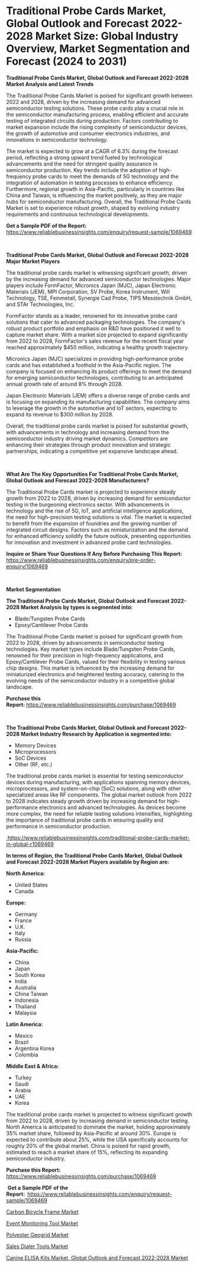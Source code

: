 <p><h1>Traditional Probe Cards Market, Global Outlook and Forecast 2022-2028 Market Size: Global Industry Overview, Market Segmentation and Forecast (2024 to 2031)</h1></p><p><strong>Traditional Probe Cards Market, Global Outlook and Forecast 2022-2028 Market Analysis and Latest Trends</strong></p>
<p><p>The Traditional Probe Cards Market is poised for significant growth between 2022 and 2028, driven by the increasing demand for advanced semiconductor testing solutions. These probe cards play a crucial role in the semiconductor manufacturing process, enabling efficient and accurate testing of integrated circuits during production. Factors contributing to market expansion include the rising complexity of semiconductor devices, the growth of automotive and consumer electronics industries, and innovations in semiconductor technology.</p><p>The market is expected to grow at a CAGR of 6.3% during the forecast period, reflecting a strong upward trend fueled by technological advancements and the need for stringent quality assurance in semiconductor production. Key trends include the adoption of high-frequency probe cards to meet the demands of 5G technology and the integration of automation in testing processes to enhance efficiency. Furthermore, regional growth in Asia-Pacific, particularly in countries like China and Taiwan, is influencing the market positively, as they are major hubs for semiconductor manufacturing. Overall, the Traditional Probe Cards Market is set to experience robust growth, shaped by evolving industry requirements and continuous technological developments.</p></p>
<p><strong>Get a Sample PDF of the Report:&nbsp;</strong> <a href="https://www.reliablebusinessinsights.com/enquiry/request-sample/1069469">https://www.reliablebusinessinsights.com/enquiry/request-sample/1069469</a></p>
<p>&nbsp;</p>
<p><strong>Traditional Probe Cards Market, Global Outlook and Forecast 2022-2028 Major Market Players</strong></p>
<p><p>The traditional probe cards market is witnessing significant growth, driven by the increasing demand for advanced semiconductor technologies. Major players include FormFactor, Micronics Japan (MJC), Japan Electronic Materials (JEM), MPI Corporation, SV Probe, Korea Instrument, Will Technology, TSE, Feinmetall, Synergie Cad Probe, TIPS Messtechnik GmbH, and STAr Technologies, Inc.</p><p>FormFactor stands as a leader, renowned for its innovative probe card solutions that cater to advanced packaging technologies. The company's robust product portfolio and emphasis on R&D have positioned it well to capture market share. With a market size projected to expand significantly from 2022 to 2028, FormFactor's sales revenue for the recent fiscal year reached approximately $450 million, indicating a healthy growth trajectory.</p><p>Micronics Japan (MJC) specializes in providing high-performance probe cards and has established a foothold in the Asia-Pacific region. The company is focused on enhancing its product offerings to meet the demand for emerging semiconductor technologies, contributing to an anticipated annual growth rate of around 8% through 2028.</p><p>Japan Electronic Materials (JEM) offers a diverse range of probe cards and is focusing on expanding its manufacturing capabilities. The company aims to leverage the growth in the automotive and IoT sectors, expecting to expand its revenue to $300 million by 2028.</p><p>Overall, the traditional probe cards market is poised for substantial growth, with advancements in technology and increasing demand from the semiconductor industry driving market dynamics. Competitors are enhancing their strategies through product innovation and strategic partnerships, indicating a competitive yet expansive landscape ahead.</p></p>
<p>&nbsp;</p>
<p><strong>What Are The Key Opportunities For Traditional Probe Cards Market, Global Outlook and Forecast 2022-2028 Manufacturers?</strong></p>
<p><p>The Traditional Probe Cards market is projected to experience steady growth from 2022 to 2028, driven by increasing demand for semiconductor testing in the burgeoning electronics sector. With advancements in technology and the rise of 5G, IoT, and artificial intelligence applications, the need for high-precision testing solutions is vital. The market is expected to benefit from the expansion of foundries and the growing number of integrated circuit designs. Factors such as miniaturization and the demand for enhanced efficiency solidify the future outlook, presenting opportunities for innovation and investment in advanced probe card technologies.</p></p>
<p><strong>Inquire or Share Your Questions If Any Before Purchasing This Report:</strong> <a href="https://www.reliablebusinessinsights.com/enquiry/pre-order-enquiry/1069469">https://www.reliablebusinessinsights.com/enquiry/pre-order-enquiry/1069469</a></p>
<p>&nbsp;</p>
<p><strong>Market Segmentation</strong></p>
<p><strong>The Traditional Probe Cards Market, Global Outlook and Forecast 2022-2028 Market Analysis by types is segmented into:</strong></p>
<p><ul><li>Blade/Tungsten Probe Cards</li><li>Epoxy/Cantilever Probe Cards</li></ul></p>
<p><p>The Traditional Probe Cards market is poised for significant growth from 2022 to 2028, driven by advancements in semiconductor testing technologies. Key market types include Blade/Tungsten Probe Cards, renowned for their precision in high-frequency applications, and Epoxy/Cantilever Probe Cards, valued for their flexibility in testing various chip designs. This market is influenced by the increasing demand for miniaturized electronics and heightened testing accuracy, catering to the evolving needs of the semiconductor industry in a competitive global landscape.</p></p>
<p><strong>Purchase this Report:&nbsp;</strong><a href="https://www.reliablebusinessinsights.com/purchase/1069469">https://www.reliablebusinessinsights.com/purchase/1069469</a></p>
<p>&nbsp;</p>
<p><strong>The Traditional Probe Cards Market, Global Outlook and Forecast 2022-2028 Market Industry Research by Application is segmented into:</strong></p>
<p><ul><li>Memory Devices</li><li>Microprocessors</li><li>SoC Devices</li><li>Other (RF, etc.)</li></ul></p>
<p><p>The traditional probe cards market is essential for testing semiconductor devices during manufacturing, with applications spanning memory devices, microprocessors, and system-on-chip (SoC) solutions, along with other specialized areas like RF components. The global market outlook from 2022 to 2028 indicates steady growth driven by increasing demand for high-performance electronics and advanced technologies. As devices become more complex, the need for reliable testing solutions intensifies, highlighting the importance of traditional probe cards in ensuring quality and performance in semiconductor production.</p></p>
<p><a href="https://www.reliablebusinessinsights.com/traditional-probe-cards-market-in-global-r1069469">&nbsp;https://www.reliablebusinessinsights.com/traditional-probe-cards-market-in-global-r1069469</a></p>
<p><strong>In terms of Region, the Traditional Probe Cards Market, Global Outlook and Forecast 2022-2028 Market Players available by Region are:</strong></p>
<p>
    <p> <strong> North America: </strong>
        <ul>
            <li>United States</li>
            <li>Canada</li>
        </ul>
        </p> 
    <p> <strong> Europe: </strong>
        <ul>
            <li>Germany</li>
            <li>France</li>
            <li>U.K.</li>
            <li>Italy</li>
            <li>Russia</li>
        </ul>
        </p> 
    <p> <strong> Asia-Pacific: </strong>
        <ul>
            <li>China</li>
            <li>Japan</li>
            <li>South Korea</li>
            <li>India</li>
            <li>Australia</li>
            <li>China Taiwan</li>
            <li>Indonesia</li>
            <li>Thailand</li>
            <li>Malaysia</li>
        </ul>
        </p> 
    <p> <strong> Latin America: </strong>
        <ul>
            <li>Mexico</li>
            <li>Brazil</li>
            <li>Argentina Korea</li>
            <li>Colombia</li>
        </ul>
        </p> 
    <p> <strong> Middle East & Africa: </strong>
        <ul>
            <li>Turkey</li>
            <li>Saudi</li>
            <li>Arabia</li>
            <li>UAE</li>
            <li>Korea</li>
        </ul>
    </p>
    </p>
<p><p>The traditional probe cards market is projected to witness significant growth from 2022 to 2028, driven by increasing demand in semiconductor testing. North America is anticipated to dominate the market, holding approximately 35% market share, followed by Asia-Pacific at around 30%. Europe is expected to contribute about 25%, while the USA specifically accounts for roughly 20% of the global market. China is poised for rapid growth, estimated to reach a market share of 15%, reflecting its expanding semiconductor industry.</p></p>
<p><strong>Purchase this Report: </strong><a href="https://www.reliablebusinessinsights.com/purchase/1069469">https://www.reliablebusinessinsights.com/purchase/1069469</a></p>
<p>&nbsp;<strong>Get a Sample PDF of the Report:&nbsp;&nbsp;</strong><a href="https://www.reliablebusinessinsights.com/enquiry/request-sample/1069469">https://www.reliablebusinessinsights.com/enquiry/request-sample/1069469</a></p>
<p><strong></strong></p>
<p><p><a href="https://medium.com/@kimvicki3211/this-report-aims-to-provide-a-comprehensive-presentation-of-the-global-market-for-carbon-bicycle-c4a3a3d2b711">Carbon Bicycle Frame Market</a></p><p><a href="https://www.linkedin.com/pulse/event-monitoring-tool-market-global-trends-forecast-2024-yxhsf?trackingId=c%2BoscianSqeQT0YSA4un9g%3D%3D">Event Monitoring Tool Market</a></p><p><a href="https://issuu.com/reportprime-2/docs/polyester-geogrid-market-size-2030._0885110a1877f7">Polyester Geogrid Market</a></p><p><a href="https://www.linkedin.com/pulse/sales-dialer-tools-market-size-share-trends-analysis-report-howaf?trackingId=U%2FV5D6uQRCK%2BpJ3WXWk72w%3D%3D">Sales Dialer Tools Market</a></p><p><a href="https://github.com/kathiestrine5ty/Market-Research-Report-List-1/blob/main/canine-elisa-kits-market-global-outlook-and-forecast-2022-2028-market.md">Canine ELISA Kits Market, Global Outlook and Forecast 2022-2028 Market</a></p></p>
